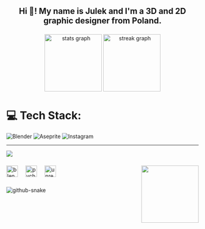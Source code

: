 <h2 align="center">Hi 👋! My name is Julek and I'm a 3D and 2D graphic designer from Poland.</h2>

###

<div align="center">
  <img src="https://github-readme-stats.vercel.app/api?username=Youleuzz&hide_title=true&hide_rank=false&show_icons=true&include_all_commits=true&count_private=true&disable_animations=false&theme=great-gatsby&locale=en&hide_border=false" height="150" alt="stats graph"  />
  <img src="https://streak-stats.demolab.com?user=Youleuzz&locale=en&mode=daily&theme=gruvbox_light&hide_border=false&border_radius=5" height="150" alt="streak graph"  />
</div>

###




# 💻 Tech Stack:
![Blender](https://img.shields.io/badge/blender-%23F5792A.svg?style=for-the-badge&logo=blender&logoColor=white) ![Aseprite](https://img.shields.io/badge/Aseprite-FFFFFF?style=for-the-badge&logo=Aseprite&logoColor=#7D929E) ![Instagram](https://img.shields.io/static/v1?message=Instagram&logo=instagram&label=&color=E4405F&logoColor=white&labelColor=&style=for-the-badge)




---
[![](https://visitcount.itsvg.in/api?id=Youleuzz\&icon=0&color=0)](https://visitcount.itsvg.in)



###

<img align="right" height="150" src="https://giphy.com/gifs/pixel-art-beer-xTiTnwZ73Oz4O0SSLS"  />

###

<div align="centre">
  <img src="https://cdn.jsdelivr.net/gh/devicons/devicon/icons/blender/blender-original.svg" height="30" alt="blender logo"  />
  <img width="12" />
  <img src="https://cdn.jsdelivr.net/gh/devicons/devicon/icons/pycharm/pycharm-original.svg" height="30" alt="pycharm logo"  />
  <img width="12" />
  <img src="https://cdn.jsdelivr.net/gh/devicons/devicon/icons/unrealengine/unrealengine-original.svg" height="30" alt="unrealengine logo"  />
</div>

###

<picture>
  <source media="(prefers-color-scheme: dark)" srcset="https://raw.githubusercontent.com/tobiasmeyhoefer/tobiasmeyhoefer/output/github-snake-dark.svg" />
  <source media="(prefers-color-scheme: light)" srcset="https://raw.githubusercontent.com/tobiasmeyhoefer/tobiasmeyhoefer/output/github-snake.svg" />
  <img alt="github-snake" src="https://raw.githubusercontent.com/tobiasmeyhoefer/tobiasmeyhoefer/output/github-snake.svg" />
</picture>


###

